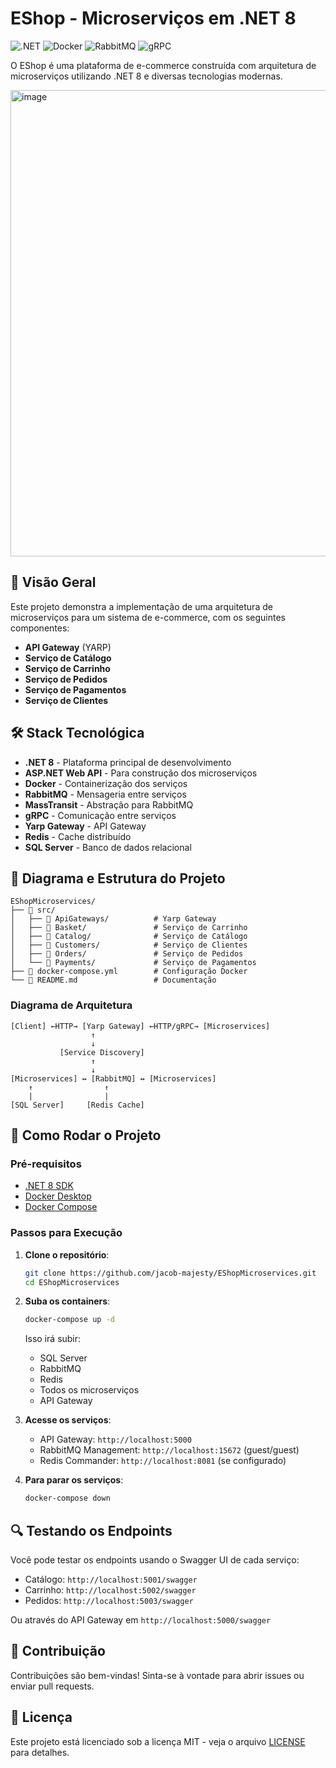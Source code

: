 # EShop - Microserviços em .NET 8

![.NET](https://img.shields.io/badge/.NET-8-blue)
![Docker](https://img.shields.io/badge/Docker-✓-blue)
![RabbitMQ](https://img.shields.io/badge/RabbitMQ-✓-orange)
![gRPC](https://img.shields.io/badge/gRPC-✓-brightgreen)

O EShop é uma plataforma de e-commerce construída com arquitetura de microserviços utilizando .NET 8 e diversas tecnologias modernas.

<img width="1476" height="746" alt="image" src="https://github.com/user-attachments/assets/1f1e199c-cdd7-4408-9a43-90961feb4daa" />


## 📌 Visão Geral

Este projeto demonstra a implementação de uma arquitetura de microserviços para um sistema de e-commerce, com os seguintes componentes:

- **API Gateway** (YARP)
- **Serviço de Catálogo**
- **Serviço de Carrinho**
- **Serviço de Pedidos**
- **Serviço de Pagamentos**
- **Serviço de Clientes**

## 🛠 Stack Tecnológica

- **.NET 8** - Plataforma principal de desenvolvimento
- **ASP.NET Web API** - Para construção dos microserviços
- **Docker** - Containerização dos serviços
- **RabbitMQ** - Mensageria entre serviços
- **MassTransit** - Abstração para RabbitMQ
- **gRPC** - Comunicação entre serviços
- **Yarp Gateway** - API Gateway
- **Redis** - Cache distribuído
- **SQL Server** - Banco de dados relacional

## 📐 Diagrama e Estrutura do Projeto

```
EShopMicroservices/
├── 📁 src/
│   ├── 📁 ApiGateways/          # Yarp Gateway
│   ├── 📁 Basket/               # Serviço de Carrinho
│   ├── 📁 Catalog/              # Serviço de Catálogo
│   ├── 📁 Customers/            # Serviço de Clientes
│   ├── 📁 Orders/               # Serviço de Pedidos
│   └── 📁 Payments/             # Serviço de Pagamentos
├── 📁 docker-compose.yml        # Configuração Docker
└── 📁 README.md                 # Documentação
```

### Diagrama de Arquitetura

```
[Client] ←HTTP→ [Yarp Gateway] ←HTTP/gRPC→ [Microservices]
                  ↑
                  ↓
           [Service Discovery]
                  ↑
                  ↓
[Microservices] ↔ [RabbitMQ] ↔ [Microservices]
    ↑                ↑
    |                |
[SQL Server]     [Redis Cache]
```

## 🚀 Como Rodar o Projeto

### Pré-requisitos

- [.NET 8 SDK](https://dotnet.microsoft.com/download/dotnet/8.0)
- [Docker Desktop](https://www.docker.com/products/docker-desktop)
- [Docker Compose](https://docs.docker.com/compose/install/)

### Passos para Execução

1. **Clone o repositório**:
   ```bash
   git clone https://github.com/jacob-majesty/EShopMicroservices.git
   cd EShopMicroservices
   ```

2. **Suba os containers**:
   ```bash
   docker-compose up -d
   ```

   Isso irá subir:
   - SQL Server
   - RabbitMQ
   - Redis
   - Todos os microserviços
   - API Gateway

3. **Acesse os serviços**:

   - API Gateway: `http://localhost:5000`
   - RabbitMQ Management: `http://localhost:15672` (guest/guest)
   - Redis Commander: `http://localhost:8081` (se configurado)

4. **Para parar os serviços**:
   ```bash
   docker-compose down
   ```

## 🔍 Testando os Endpoints

Você pode testar os endpoints usando o Swagger UI de cada serviço:

- Catálogo: `http://localhost:5001/swagger`
- Carrinho: `http://localhost:5002/swagger`
- Pedidos: `http://localhost:5003/swagger`

Ou através do API Gateway em `http://localhost:5000/swagger`

## 🤝 Contribuição

Contribuições são bem-vindas! Sinta-se à vontade para abrir issues ou enviar pull requests.

## 📄 Licença

Este projeto está licenciado sob a licença MIT - veja o arquivo [LICENSE](LICENSE) para detalhes.

